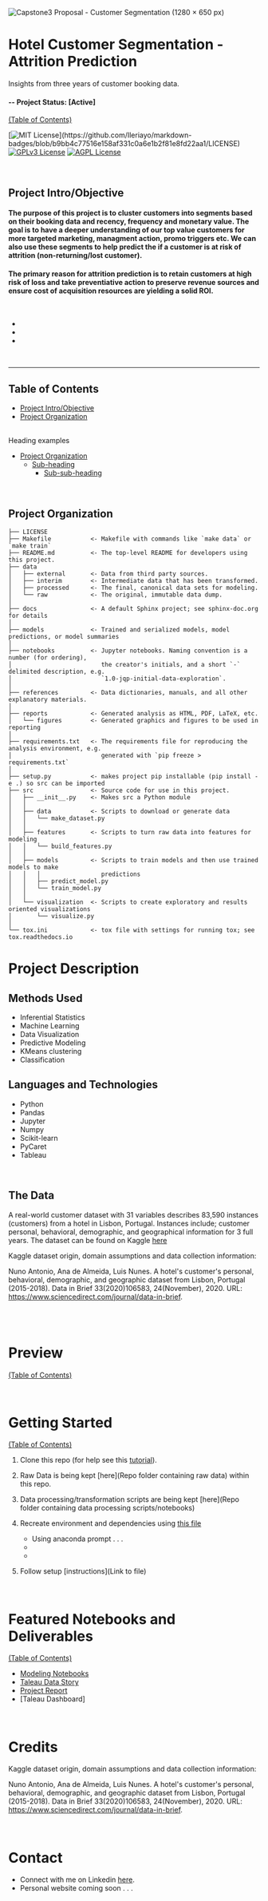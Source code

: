 ![Capstone3 Proposal - Customer Segmentation (1280 × 650 px)](https://user-images.githubusercontent.com/56135653/188939326-79999887-9b69-48fb-bc30-042a294bfec6.png)

# Hotel Customer Segmentation - Attrition Prediction
Insights from three years of customer booking data.  
  
#### -- Project Status: [Active]  

[(Table of Contents)](#table-of-contents)

[![MIT License](https://img.shields.io/apm/l/atomic-design-ui.svg?)](https://github.com/Ileriayo/markdown-badges/blob/b9bb4c77516e158af331c0a6e1b2f81e8fd22aa1/LICENSE)
[![GPLv3 License](https://img.shields.io/badge/License-GPL%20v3-yellow.svg)](https://opensource.org/licenses/)
[![AGPL License](https://img.shields.io/badge/license-AGPL-blue.svg)](http://www.gnu.org/licenses/agpl-3.0)

<br>

## Project Intro/Objective
#### The purpose of this project is to cluster customers into segments based on their booking data and recency, frequency and monetary value. The goal is to have a deeper understanding of our top value customers for more targeted marketing, managment action, promo triggers etc. We can also use these segments to help predict the if a customer is at risk of attrition (non-returning/lost customer).

#### The primary reason for attrition prediction is to retain customers at high risk of loss and take preventiative action to preserve revenue sources and ensure cost of acquisition resources are yielding a solid ROI. 

<br>

*
*
*

<br>

--------
Table of Contents
------------
- [Project Intro/Objective](#project-introobjective)
- [Project Organization](#project-organization)

<br>
Heading examples

- [Project Organization](#project-organization)
  * [Sub-heading](#sub-heading)
    + [Sub-sub-heading](#sub-sub-heading)



<br>


Project Organization
------------

    ├── LICENSE
    ├── Makefile           <- Makefile with commands like `make data` or `make train`
    ├── README.md          <- The top-level README for developers using this project.
    ├── data
    │   ├── external       <- Data from third party sources.
    │   ├── interim        <- Intermediate data that has been transformed.
    │   ├── processed      <- The final, canonical data sets for modeling.
    │   └── raw            <- The original, immutable data dump.
    │
    ├── docs               <- A default Sphinx project; see sphinx-doc.org for details
    │
    ├── models             <- Trained and serialized models, model predictions, or model summaries
    │
    ├── notebooks          <- Jupyter notebooks. Naming convention is a number (for ordering),
    │                         the creator's initials, and a short `-` delimited description, e.g.
    │                         `1.0-jqp-initial-data-exploration`.
    │
    ├── references         <- Data dictionaries, manuals, and all other explanatory materials.
    │
    ├── reports            <- Generated analysis as HTML, PDF, LaTeX, etc.
    │   └── figures        <- Generated graphics and figures to be used in reporting
    │
    ├── requirements.txt   <- The requirements file for reproducing the analysis environment, e.g.
    │                         generated with `pip freeze > requirements.txt`
    │
    ├── setup.py           <- makes project pip installable (pip install -e .) so src can be imported
    ├── src                <- Source code for use in this project.
    │   ├── __init__.py    <- Makes src a Python module
    │   │
    │   ├── data           <- Scripts to download or generate data
    │   │   └── make_dataset.py
    │   │
    │   ├── features       <- Scripts to turn raw data into features for modeling
    │   │   └── build_features.py
    │   │
    │   ├── models         <- Scripts to train models and then use trained models to make
    │   │   │                 predictions
    │   │   ├── predict_model.py
    │   │   └── train_model.py
    │   │
    │   └── visualization  <- Scripts to create exploratory and results oriented visualizations
    │       └── visualize.py
    │
    └── tox.ini            <- tox file with settings for running tox; see tox.readthedocs.io

# Project Description
## Methods Used
* Inferential Statistics
* Machine Learning
* Data Visualization
* Predictive Modeling
* KMeans clustering
* Classification 


## Languages and Technologies
* Python
* Pandas
* Jupyter
* Numpy 
* Scikit-learn
* PyCaret
* Tableau

<br>

## The Data
A real-world customer dataset with 31 variables describes
83,590 instances (customers) from a hotel in Lisbon, Portugal.
Instances include; customer personal, behavioral,
demographic, and geographical information for 3 full years.
The dataset can be found on Kaggle [here](link)

Kaggle dataset origin, domain assumptions and data collection information: 

Nuno Antonio, Ana de Almeida, Luis Nunes. A hotel's customer's personal, behavioral, demographic, and geographic dataset from Lisbon, Portugal (2015-2018). Data in Brief 33(2020)106583, 24(November), 2020. URL: https://www.sciencedirect.com/journal/data-in-brief.



<br>
<br>

# Preview
[(Table of Contents)](#table-of-contents)

<br>

# Getting Started
[(Table of Contents)](#table-of-contents)

1. Clone this repo (for help see this [tutorial](https://help.github.com/articles/cloning-a-repository/)).
2. Raw Data is being kept [here](Repo folder containing raw data) within this repo.

    
3. Data processing/transformation scripts are being kept [here](Repo folder containing data processing scripts/notebooks)
4. Recreate environment and dependencies using [this file](link)
    * Using anaconda prompt  . . .
    * 
    * 


5. Follow setup [instructions](Link to file)


<br>

# Featured Notebooks and Deliverables
[(Table of Contents)](#table-of-contents)

* [Modeling Notebooks](link)
* [Taleau Data Story](link)
* [Project Report](link)
* [Taleau Dashboard]
<br>

# Credits
Kaggle dataset origin, domain assumptions and data collection information: 

Nuno Antonio, Ana de Almeida, Luis Nunes. A hotel's customer's personal, behavioral, demographic, and geographic dataset from Lisbon, Portugal (2015-2018). Data in Brief 33(2020)106583, 24(November), 2020. URL: https://www.sciencedirect.com/journal/data-in-brief.

<br>

# Contact
* Connect with me on Linkedin [here](http://www.linkedin.com/in/lnrobertson).  
* Personal website coming soon . . .













